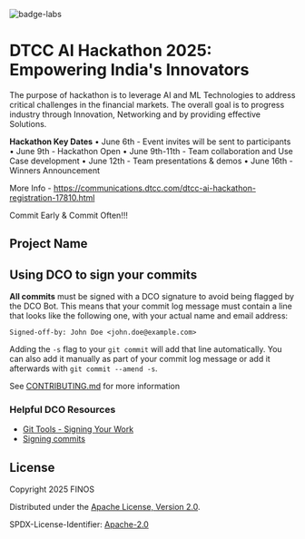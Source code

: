 ![badge-labs](https://user-images.githubusercontent.com/327285/230928932-7c75f8ed-e57b-41db-9fb7-a292a13a1e58.svg)

# DTCC AI Hackathon 2025: Empowering India's Innovators
The purpose of hackathon is to leverage AI and ML Technologies to address critical challenges in the financial markets. The overall goal is to progress industry through Innovation, Networking and by providing effective Solutions.

**Hackathon Key Dates** 
•	June 6th - Event invites will be sent to participants
•	June 9th - Hackathon Open
•	June 9th-11th - Team collaboration and Use Case development
•	June 12th - Team presentations & demos
•	June 16th - Winners Announcement

More Info - https://communications.dtcc.com/dtcc-ai-hackathon-registration-17810.html

Commit Early & Commit Often!!!

## Project Name




## Using DCO to sign your commits

**All commits** must be signed with a DCO signature to avoid being flagged by the DCO Bot. This means that your commit log message must contain a line that looks like the following one, with your actual name and email address:

```
Signed-off-by: John Doe <john.doe@example.com>
```

Adding the `-s` flag to your `git commit` will add that line automatically. You can also add it manually as part of your commit log message or add it afterwards with `git commit --amend -s`.

See [CONTRIBUTING.md](./.github/CONTRIBUTING.md) for more information

### Helpful DCO Resources
- [Git Tools - Signing Your Work](https://git-scm.com/book/en/v2/Git-Tools-Signing-Your-Work)
- [Signing commits
](https://docs.github.com/en/github/authenticating-to-github/signing-commits)


## License

Copyright 2025 FINOS

Distributed under the [Apache License, Version 2.0](http://www.apache.org/licenses/LICENSE-2.0).

SPDX-License-Identifier: [Apache-2.0](https://spdx.org/licenses/Apache-2.0)








